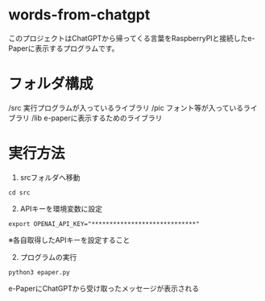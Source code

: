 # words-from-chatgpt

このプロジェクトはChatGPTから帰ってくる言葉をRaspberryPIと接続したe-Paperに表示するプログラムです。

# フォルダ構成
/src 実行プログラムが入っているライブラリ
/pic フォント等が入っているライブラリ
/lib e-paperに表示するためのライブラリ

# 実行方法
1. srcフォルダへ移動
```
cd src
```

2. APIキーを環境変数に設定
```
export OPENAI_API_KEY="*****************************"
```
※各自取得したAPIキーを設定すること

2. プログラムの実行
```
python3 epaper.py 
```
e-PaperにChatGPTから受け取ったメッセージが表示される
